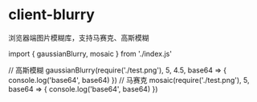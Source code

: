 # client-blurry
浏览器端图片模糊库，支持马赛克、高斯模糊

import { gaussianBlurry, mosaic } from './index.js'

// 高斯模糊
gaussianBlurry(require('./test.png'), 5, 4.5, base64 => {
    console.log('base64', base64)
})
// 马赛克
mosaic(require('./test.png'), 5, base64 => {
    console.log('base64', base64)
})
